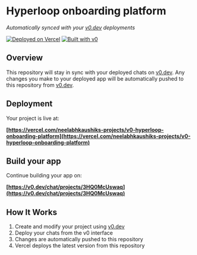 # Hyperloop onboarding platform

*Automatically synced with your [v0.dev](https://v0.dev) deployments*

[![Deployed on Vercel](https://img.shields.io/badge/Deployed%20on-Vercel-black?style=for-the-badge&logo=vercel)](https://vercel.com/neelabhkaushiks-projects/v0-hyperloop-onboarding-platform)
[![Built with v0](https://img.shields.io/badge/Built%20with-v0.dev-black?style=for-the-badge)](https://v0.dev/chat/projects/3HQ0McUswaq)

## Overview

This repository will stay in sync with your deployed chats on [v0.dev](https://v0.dev).
Any changes you make to your deployed app will be automatically pushed to this repository from [v0.dev](https://v0.dev).

## Deployment

Your project is live at:

**[https://vercel.com/neelabhkaushiks-projects/v0-hyperloop-onboarding-platform](https://vercel.com/neelabhkaushiks-projects/v0-hyperloop-onboarding-platform)**

## Build your app

Continue building your app on:

**[https://v0.dev/chat/projects/3HQ0McUswaq](https://v0.dev/chat/projects/3HQ0McUswaq)**

## How It Works

1. Create and modify your project using [v0.dev](https://v0.dev)
2. Deploy your chats from the v0 interface
3. Changes are automatically pushed to this repository
4. Vercel deploys the latest version from this repository